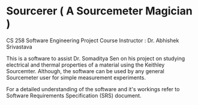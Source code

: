 # Sourcerer ( A Sourcemeter Magician )
CS 258 Software Engineering Project
Course Instructor : Dr. Abhishek Srivastava

This is a software to assist Dr. Somaditya Sen on his project on studying
electrical and thermal properties of a material using the Keithley
Sourcemter. Although, the software can be used by any general Sourcemeter
user for simple measurement experiments.

For a detailed understanding of the software and it's workings refer to 
Software Requirements Specification (SRS) document.
